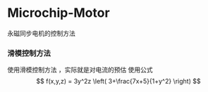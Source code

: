 # Microchip-Motor
永磁同步电机的控制方法
### 滑模控制方法
   使用滑模控制方法 ，实际就是对电流的预估 使用公式 $$ f(x,y,z) = 3y^2z \left( 3+\frac{7x+5}{1+y^2} \right) $$

